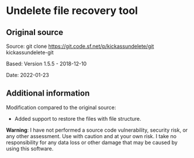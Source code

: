 
# Undelete file recovery tool

## Original source

Source: git clone https://git.code.sf.net/p/kickassundelete/git kickassundelete-git

Based: Version 1.5.5 - 2018-12-10 

Date: 2022-01-23


## Additional information

Modification compared to the original source:

- Added support to restore the files with file structure. 


**Warning**: I have not performed a source code vulnerability, security risk, or any other assessment. Use with caution and at your own risk. I take no responsibility for any data loss or other damage that may be caused by using this software.
